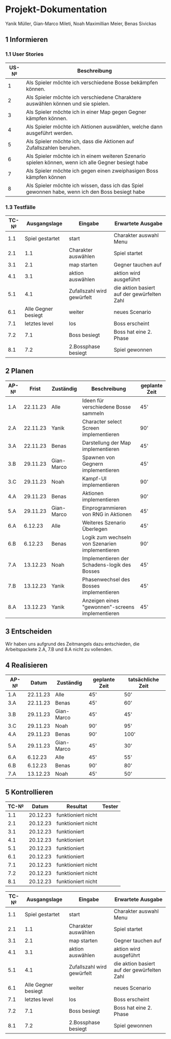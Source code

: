 # Projekt-Dokumentation 
 
Yanik Müller, Gian-Marco Mileti, Noah Maximillian Meier, Benas Sivickas

## 1 Informieren


### 1.1 User Stories

| US-№ |   Beschreibung                       |
| ---- |   ---------------------------------- |
| 1 | Als Spieler möchte ich verschiedene Bosse bekämpfen können.|
| 2| Als Spieler möchte ich verschiedene Charaktere auswählen können und sie spielen.|
| 3| Als Spieler möchte ich in einer Map gegen Gegner kämpfen können.|
| 4| Als Spieler möchte ich Aktionen auswählen, welche dann ausgeführt werden.|
| 5| Als Spieler möchte ich, dass die Aktionen auf Zufallszahlen beruhen.|
| 6| Als Spieler möchte ich in einem weiteren Szenario spielen können, wenn ich alle Gegner besiegt habe|
| 7| Als Spieler möchte ich gegen einen zweiphasigen Boss kämpfen können|
| 8| Als Spieler möchte ich wissen, dass ich das Spiel gewonnen habe, wenn ich den Boss besiegt habe|


### 1.3 Testfälle

| TC-№ | Ausgangslage | Eingabe | Erwartete Ausgabe |
| ---- | ------------ | ------- | ----------------- |
|1.1|Spiel gestartet|start|Charakter auswahl Menu|
|2.1|1.1|Charakter auswählen|Spiel startet|
|3.1|2.1|map starten|Gegner tauchen auf|
|4.1|3.1|aktion auswählen|aktion wird ausgeführt|
|5.1|4.1|Zufallszahl wird gewürfelt|die aktion basiert auf der gewürfelten Zahl|
|6.1|Alle Gegner besiegt| weiter| neues Scenario|
|7.1|letztes level|los|Boss erscheint|
|7.2|7.1|Boss besiegt|Boss hat eine 2. Phase|
|8.1|7.2|2.Bossphase besiegt|Spiel gewonnen|


## 2 Planen

| AP-№ | Frist | Zuständig | Beschreibung | geplante Zeit |
| ---- | ----- | --------- | ------------ |---------------|
| 1.A | 22.11.23 | Alle | Ideen für verschiedene Bosse sammeln | 45' |
| 2.A | 22.11.23 | Yanik | Character select Screen implementieren | 90' |
| 3.A | 22.11.23 | Benas | Darstellung der Map implementieren | 45' |
| 3.B | 29.11.23 | Gian-Marco | Spawnen von Gegnern implementieren | 45' |
| 3.C | 29.11.23 | Noah | Kampf-UI implementieren | 90' |
| 4.A | 29.11.23 | Benas | Aktionen implementieren | 90' |
| 5.A | 29.11.23 | Gian-Marco | Einprogrammieren von RNG in Aktionen | 45' |
| 6.A | 6.12.23 | Alle | Weiteres Szenario Überlegen | 45' |
| 6.B | 6.12.23 | Benas | Logik zum wechseln von Szenarien implementieren | 90' |
| 7.A | 13.12.23 | Noah | Implementieren der Schadens-logik des Bosses | 45' |
| 7.B | 13.12.23 | Yanik | Phasenwechsel des Bosses implementieren | 45' |
| 8.A | 13.12.23 | Yanik | Anzeigen eines "gewonnen"-screens implementieren | 45' |




## 3 Entscheiden

Wir haben uns aufgrund des Zeitmangels dazu entschieden, die Arbeitspackete 2.A, 7.B und 8.A nicht zu vollenden.

## 4 Realisieren

| AP-№ | Datum | Zuständig | geplante Zeit | tatsächliche Zeit |
| ---- | ----- | --------- | ------------- | ----------------- |
| 1.A | 22.11.23 | Alle | 45' | 50'|
| 3.A | 22.11.23 | Benas | 45' | 60' |
| 3.B | 29.11.23 | Gian-Marco |  45' | 45' |
| 3.C | 29.11.23 | Noah |  90' | 95' |
| 4.A | 29.11.23 | Benas |  90' | 100' |
| 5.A | 29.11.23 | Gian-Marco  | 45' | 30' |
| 6.A | 6.12.23 | Alle | 45' | 55' |
| 6.B | 6.12.23 | Benas | 90' | 80' |
| 7.A | 13.12.23 | Noah | 45' | 50' |


## 5 Kontrollieren

| TC-№ | Datum | Resultat | Tester |
| ---- | ----- | -------- | ------ |
|1.1| 20.12.23 |funktioniert nicht||
|2.1| 20.12.23 |funktioniert nicht||
|3.1| 20.12.23 |funktioniert||
|4.1| 20.12.23 |funktioniert||
|5.1| 20.12.23 |funktioniert||
|6.1| 20.12.23 |funktioniert||
|7.1| 20.12.23 |funktioniert nicht||
|7.2| 20.12.23 |funktioniert nicht||
|8.1| 20.12.23 |funktioniert nicht||


| TC-№ | Ausgangslage | Eingabe | Erwartete Ausgabe |
| ---- | ------------ | ------- | ----------------- |
|1.1|Spiel gestartet|start|Charakter auswahl Menu|
|2.1|1.1|Charakter auswählen|Spiel startet|
|3.1|2.1|map starten|Gegner tauchen auf|
|4.1|3.1|aktion auswählen|aktion wird ausgeführt|
|5.1|4.1|Zufallszahl wird gewürfelt|die aktion basiert auf der gewürfelten Zahl|
|6.1|Alle Gegner besiegt| weiter| neues Scenario|
|7.1|letztes level|los|Boss erscheint|
|7.2|7.1|Boss besiegt|Boss hat eine 2. Phase|
|8.1|7.2|2.Bossphase besiegt|Spiel gewonnen|
